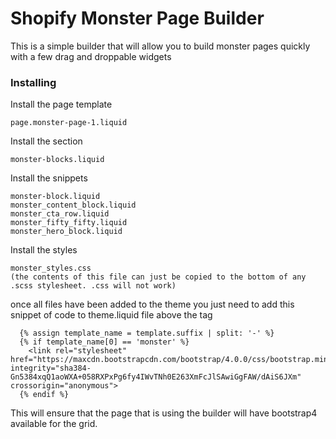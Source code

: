 # Shopify Monster Page Builder

This is a simple builder that will allow you to build monster pages quickly with a few drag and droppable widgets


### Installing

Install the page template

```
page.monster-page-1.liquid
```

Install the section

```
monster-blocks.liquid
```

Install the snippets

```
monster-block.liquid
monster_content_block.liquid
monster_cta_row.liquid
monster_fifty_fifty.liquid
monster_hero_block.liquid
```

Install the styles

```
monster_styles.css
(the contents of this file can just be copied to the bottom of any .scss stylesheet. .css will not work)
```

once all files have been added to the theme you just need to add this snippet of code to theme.liquid file above the </head> tag
```
  {% assign template_name = template.suffix | split: '-' %}
  {% if template_name[0] == 'monster' %}
  	<link rel="stylesheet" href="https://maxcdn.bootstrapcdn.com/bootstrap/4.0.0/css/bootstrap.min.css" integrity="sha384-Gn5384xqQ1aoWXA+058RXPxPg6fy4IWvTNh0E263XmFcJlSAwiGgFAW/dAiS6JXm" crossorigin="anonymous">
  {% endif %}
```
This will ensure that the page that is using the builder will have bootstrap4 available for the grid.




